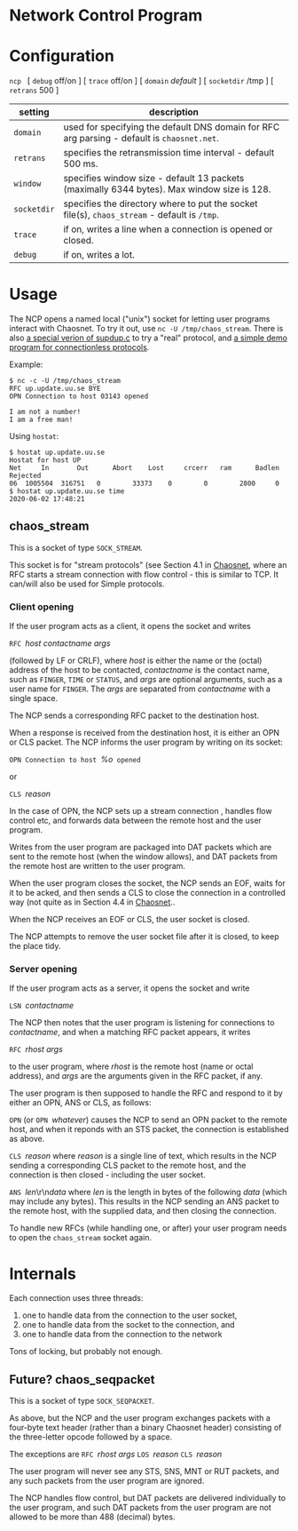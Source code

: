 # Network Control Program

# Configuration

`ncp ` [ `debug` off/on ] [ `trace` off/on ]  [ `domain` *default* ] [ `socketdir` /tmp ] [ `retrans` 500 ]

| setting | description |
| --- | --- |
|`domain`| used for specifying the default DNS domain for RFC arg parsing - default is `chaosnet.net`. |
|`retrans`| specifies the retransmission time interval - default 500 ms.|
|`window`| specifies window size - default 13 packets (maximally 6344 bytes). Max window size is 128.|
|`socketdir`| specifies the directory where to put the socket file(s), `chaos_stream` - default is `/tmp`.|
|`trace`| if on, writes a line when a connection is opened or closed.|
|`debug`| if on, writes a lot.|

# Usage

The NCP opens a named local ("unix") socket for letting user programs interact with Chaosnet.  To try it out, use `nc -U /tmp/chaos_stream`. There is also [a special verion of supdup.c](supdup-patch.tar) to try a "real" protocol, and [a simple demo program for connectionless protocols](hostat.c).

Example:
```
$ nc -c -U /tmp/chaos_stream
RFC up.update.uu.se BYE
OPN Connection to host 03143 opened

I am not a number!
I am a free man!
```

Using `hostat`:
```
$ hostat up.update.uu.se
Hostat for host UP
Net 	In       Out      Abort    Lost     crcerr   ram      Badlen   Rejected
06 	1005504  316751   0        33373    0        0        2800     0
$ hostat up.update.uu.se time
2020-06-02 17:48:21
```

## chaos_stream

This is a socket of type `SOCK_STREAM`.

This socket is for "stream protocols" (see Section 4.1 in [Chaosnet](https://tumbleweed.nu/r/lm-3/uv/amber.html#Connection-Establishment), where an RFC starts a stream connection with flow control - this is similar to TCP. It can/will also be used for Simple protocols.

### Client opening

If the user program acts as a client, it opens the socket and writes

`RFC `*host* *contactname* *args*

(followed by LF or CRLF), where *host* is either the name or the (octal) address of the host to be contacted, *contactname* is the contact name, such as `FINGER`, `TIME` or `STATUS`, and *args* are optional arguments, such as a user name for `FINGER`. The *args* are separated from *contactname* with a single space.

The NCP sends a corresponding RFC packet to the destination host.

When a response is received from the destination host, it is either an OPN or CLS packet. The NCP informs the user program by writing on its socket:

`OPN Connection to host `*%o*` opened`

or

`CLS `*reason*

In the case of OPN, the NCP sets up a stream connection , handles flow control etc, and forwards data between the remote host and the user program. 

Writes from the user program are packaged into DAT packets which are sent to the remote host (when the window allows), and DAT packets from the remote host are written to the user program.

When the user program closes the socket, the NCP sends an EOF, waits for it to be acked, and then sends a CLS to close the connection in a controlled way (not quite as in Section 4.4 in [Chaosnet](https://tumbleweed.nu/r/lm-3/uv/amber.html#End_002dof_002dData)..

When the NCP receives an EOF or CLS, the user socket is closed.

The NCP attempts to remove the user socket file after it is closed, to keep the place tidy.

### Server opening

If the user program acts as a server, it opens the socket and write

`LSN `*contactname*

The NCP then notes that the user program is listening for connections to *contactname*, and when a matching RFC packet appears, it writes

`RFC `*rhost* *args*

to the user program, where *rhost* is the remote host (name or octal address), and *args* are the arguments given in the RFC packet, if any.

The user program is then supposed to handle the RFC and respond to it by either an OPN, ANS or CLS, as follows:

`OPN` (or `OPN `*whatever*)
causes the NCP to send an OPN packet to the remote host, and when it reponds with an STS packet, the connection is established as above.

`CLS `*reason*
where *reason* is a single line of text, which results in the NCP sending a corresponding CLS packet to the remote host, and the connection is then closed - including the user socket.

`ANS `*len*\r\n*data*
where *len* is the length in bytes of the following *data* (which may include any bytes). This results in the NCP sending an ANS packet to the remote host, with the supplied data, and then closing the connection.


To handle new RFCs (while handling one, or after) your user program needs to open the `chaos_stream` socket again.


# Internals

Each connection uses three threads:
1. one to handle data from the connection to the user socket,
1. one to handle data from the socket to the connection, and
1. one to handle data from the connection to the network

Tons of locking, but probably not enough.

## Future? chaos_seqpacket

This is a socket of type `SOCK_SEQPACKET`.

As above, but the NCP and the user program exchanges packets with a four-byte text header (rather than a binary Chaosnet header) consisting of the three-letter opcode followed by a space.

The exceptions are
`RFC `*rhost* *args*
`LOS `*reason*
`CLS `*reason*

The user program will never see any STS, SNS, MNT or RUT packets, and any such packets from the user program are ignored.

The NCP handles flow control, but DAT packets are delivered individually to the user program, and such DAT packets from the user program are not allowed to be more than 488 (decimal) bytes.
